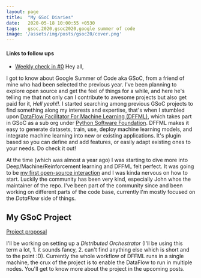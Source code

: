 ```yaml
---
layout: page
title:  "My GSoC Diaries"
date:   2020-05-18 10:00:55 +0530
tags:   gsoc,2020,gsoc2020,google summer of code
image: '/assets/img/posts/gsoc20/cover.png'
---
```


#### Links to follow ups
- [Weekly check in #0](/2020/05/18/gsoc_weekly_checkin_0/)
Hey all,

I got to know about Google Summer of Code aka GSoC, from a friend of mine who had been selected the previous year.
I've been planning to explore open source and get the feel of things for a while, and here he's telling me that not only can I contribute to awesome projects but also get paid for it, *Hell yeah!!*. I started searching among previous GSoC projects to find something along my interests and expertise, that's when I stumbled upon [DataFlow Facilitator For Machine Learning (DFFML)](https://github.com/intel/dffml/), which takes part in GSoC as a sub org under [Python Software Foundation](https://python-gsoc.org/). DFFML makes it easy to generate datasets, train, use, deploy machine learning models, and integrate machine learning into new or existing applications. It's plugin based so you can define and add features, or easily adapt existing ones to your needs. Do check it out!

 At the time (which was almost a year ago) I was starting to dive more into Deep/Machine/Reinforcement learning and DFFML felt perfect. It was going to be [my first open-source interaction](https://github.com/intel/dffml/issues/29#issuecomment-539133619) and I was kinda nervous on how to start. Luckily the community has been very kind, especially John whos the maintainer of the repo. I've been part of the community since and been working on different parts of the code base, currently I'm mostly focused on the *DataFlow* side of things.

## My GSoC Project

 [Project proposal](https://summerofcode.withgoogle.com/projects/#5892754623692800)

 I'll be working on setting up a *Distributed Orchestrator* (I'll be using this term a lot, 1. it sounds fancy, 2. can't find anything else which is short and to the point :D). Currently the whole workflow of DFFML runs in a single machine, the crux of the project is to enable the DataFlow to run in multiple nodes. You'll get to know more about the project in the upcoming posts.